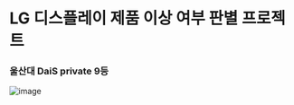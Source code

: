 # LG 디스플레이 제품 이상 여부 판별 프로젝트
### 울산대 DaiS private 9등
![image](https://github.com/user-attachments/assets/fbf31ef0-2a4e-4318-9c69-f021e73be2c8)

